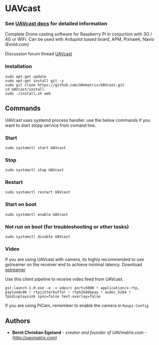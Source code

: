 # UAVcast

### See [UAVcast docs](http://uavcast.uavmatrix.com) for detailed information
Complete Drone casting software for Raspberry PI in conjuction with 3G / 4G or WiFi. Can be used with Ardupilot based board, APM, Pixhawk, Navio (Emlid.com)

Discussion forum thread
[UAVcast](http://uavmatrix.com/d/5110-UAVcast-Casting-software-for-Raspberry-PI-Supports-3G-4G-WiFi)


### Installation

```
sudo apt-get update
sudo apt-get install git -y
sudo git clone https://github.com/UAVmatrix/UAVcast.git
cd UAVcast/install
sudo ./install.sh web
```

## Commands
UAVcast uses systemd process handler. use the below commands if you want to start stopp service from comand line.

### Start
```sudo systemctl start UAVcast```

### Stop
```sudo systemctl stop UAVcast```

### Restart
```sudo systemctl restart UAVcast```

### Start on boot 
```sudo systemctl enable UAVcast```

### Not run on boot (for troubleshooting or other tasks)
```sudo systemctl disable UAVcast```


 
### Video
If you are using UAVcast with camera, its highly recommended to use gstreamer on the receiver end to achieve minimal latency.
Download [gstreamer](https://gstreamer.freedesktop.org/download/)

Use this client pipeline to receive video feed from UAVcast.

``` 
gst-launch-1.0.exe -e -v udpsrc port=5000 ! application/x-rtp, payload=96 ! rtpjitterbuffer ! rtph264depay ! avdec_h264 ! fpsdisplaysink sync=false text-overlay=false 
```

If you are using PiCam, remember to enable the camera in ```Raspi-Config```

## Authors

* **Bernt Christian Egeland** - *creator and founder of UAVmatrix.com* - (http://uavmatrix.com)

